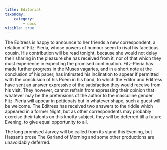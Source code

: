 ```yaml
---
title: Editorial
taxonomy:
    category:
        - docs
visible: true
---
```


The Editress is happy to announce to her friends a new correspondent, a relation of Fitz-Pieria, whose powers of humour seem to rival his facetious cousin. His contribution will be read tonight, because she would not delay their sharing in the pleasure she has received from it, nor of that which they must experience in expecting the promised continuation. Fitz-Pieria has made further progress in the Muses vagaries, and in a short note at the conclusion of his paper, has intimated his inclination to appear if permitted with the conclusion of his Poem in his hand, to which the Editor and Editress have sent an answer expressive of the satisfaction they would receive from his visit. They however, cannot refrain from expressing their opinion that whatever may be the pretensions of the author to the masculine gender Fitz-Pieria will appear in petticoats but in whatever shape, such a guest will be welcome. The Editress has received two answers to the riddle which appeared in a former Night, but as other correspondents may probably exercise their talents on this knotty subject, they will be deferred till a future Evening, to give equal opportunity to all.

The long promised Jarvey will be called from its stand this Evening, but Hassan’s prose The Garland of Morning and some other productions are unavoidably deferred.